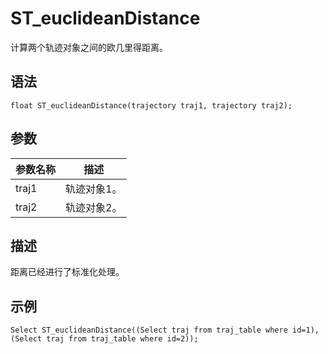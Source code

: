 # ST\_euclideanDistance

计算两个轨迹对象之间的欧几里得距离。

## 语法

```
float ST_euclideanDistance(trajectory traj1, trajectory traj2);
```

## 参数

|参数名称|描述|
|----|--|
|traj1|轨迹对象1。|
|traj2|轨迹对象2。|

## 描述

距离已经进行了标准化处理。

## 示例

```
Select ST_euclideanDistance((Select traj from traj_table where id=1), (Select traj from traj_table where id=2));
```

